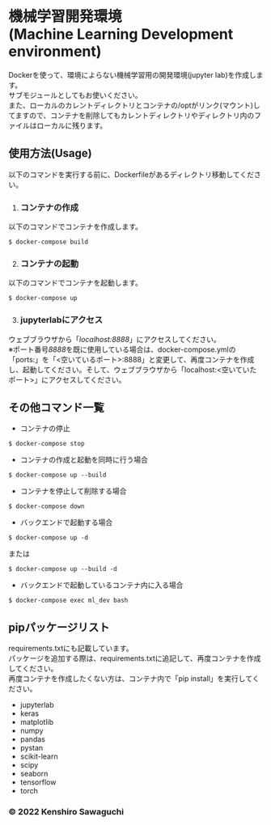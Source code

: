 # 機械学習開発環境<br>(Machine Learning Development environment)

Dockerを使って、環境によらない機械学習用の開発環境(jupyter lab)を作成します。  
サブモジュールとしてもお使いください。  
また、ローカルのカレントディレクトリとコンテナの/optがリンク(マウント)してますので、コンテナを削除してもカレントディレクトリやディレクトリ内のファイルはローカルに残ります。

## 使用方法(Usage)
以下のコマンドを実行する前に、Dockerfileがあるディレクトリ移動してください。
1. ### コンテナの作成  
以下のコマンドでコンテナを作成します。
```console
$ docker-compose build
```
2. ### コンテナの起動  
以下のコマンドでコンテナを起動します。
```console
$ docker-compose up
```
3. ### jupyterlabにアクセス  
ウェブブラウザから「*localhost:8888*」にアクセスしてください。  
※ポート番号*8888*を既に使用している場合は、docker-compose.ymlの「ports:」を「<空いているポート>:8888」と変更して、再度コンテナを作成し、起動してください。そして、ウェブブラウザから「localhost:<空いていたポート>」にアクセスしてください。

## その他コマンド一覧
- コンテナの停止  
```console
$ docker-compose stop
```
- コンテナの作成と起動を同時に行う場合
```console
$ docker-compose up --build
```
- コンテナを停止して削除する場合
```console
$ docker-compose down
```
- バックエンドで起動する場合
```console
$ docker-compose up -d
```
または
```console
$ docker-compose up --build -d
```
- バックエンドで起動しているコンテナ内に入る場合
```console
$ docker-compose exec ml_dev bash
```

## pipパッケージリスト
requirements.txtにも記載しています。  
パッケージを追加する際は、requirements.txtに追記して、再度コンテナを作成してください。  
再度コンテナを作成したくない方は、コンテナ内で「pip install」を実行してください。  
- jupyterlab
- keras
- matplotlib
- numpy
- pandas
- pystan
- scikit-learn
- scipy
- seaborn
- tensorflow
- torch

### &copy; 2022 Kenshiro Sawaguchi